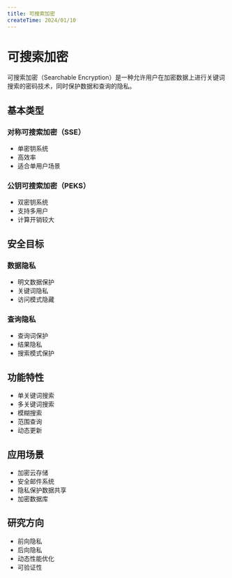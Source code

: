 ```yaml
---
title: 可搜索加密
createTime: 2024/01/10
---
```


# 可搜索加密

可搜索加密（Searchable Encryption）是一种允许用户在加密数据上进行关键词搜索的密码技术，同时保护数据和查询的隐私。

## 基本类型

### 对称可搜索加密（SSE）
- 单密钥系统
- 高效率
- 适合单用户场景

### 公钥可搜索加密（PEKS）
- 双密钥系统
- 支持多用户
- 计算开销较大

## 安全目标

### 数据隐私
- 明文数据保护
- 关键词隐私
- 访问模式隐藏

### 查询隐私
- 查询词保护
- 结果隐私
- 搜索模式保护

## 功能特性

- 单关键词搜索
- 多关键词搜索
- 模糊搜索
- 范围查询
- 动态更新

## 应用场景

- 加密云存储
- 安全邮件系统
- 隐私保护数据共享
- 加密数据库

## 研究方向

- 前向隐私
- 后向隐私
- 动态性能优化
- 可验证性